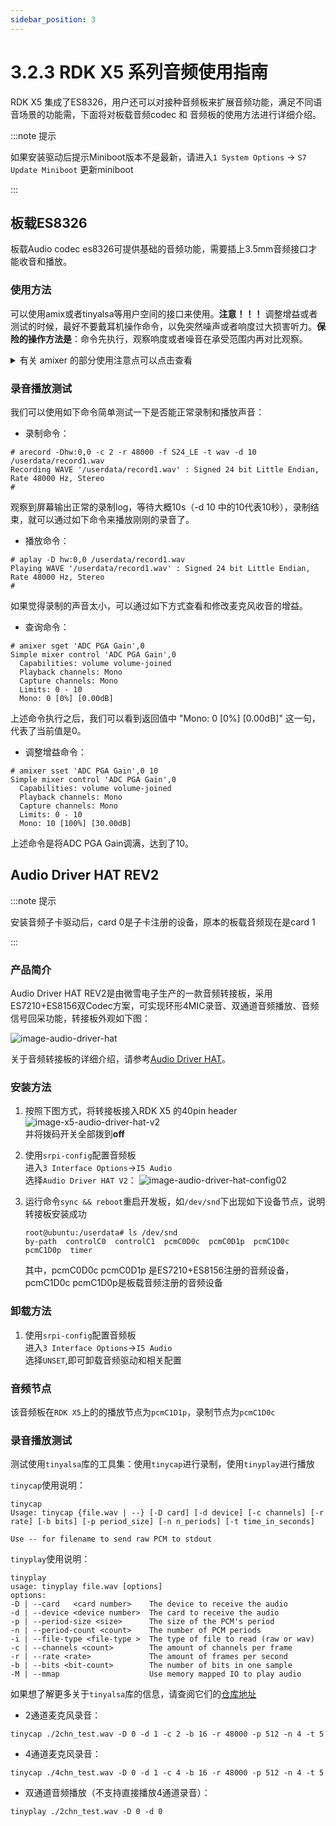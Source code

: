 ```yaml
---
sidebar_position: 3
---
```


# 3.2.3 RDK X5 系列音频使用指南

RDK X5 集成了ES8326，用户还可以对接种音频板来扩展音频功能，满足不同语音场景的功能需，下面将对板载音频codec 和 音频板的使用方法进行详细介绍。

:::note 提示

如果安装驱动后提示Miniboot版本不是最新，请进入`1 System Options` -> `S7 Update Miniboot` 更新miniboot

:::


## 板载ES8326

板载Audio codec es8326可提供基础的音频功能，需要插上3.5mm音频接口才能收音和播放。

### 使用方法
可以使用amix或者tinyalsa等用户空间的接口来使用。__注意！！！__ 调整增益或者测试的时候，最好不要戴耳机操作命令，以免突然噪声或者响度过大损害听力。__保险的操作方法是__：命令先执行，观察响度或者噪音在承受范围内再对比观察。

<details>
  <summary>有关 amixer 的部分使用注意点可以点击查看</summary>

  我们发现有些小伙伴在使用的时候可能会插上一些USB音频设备，导致复制粘贴下文的参考命令无法正常使用。

  嵌入式音频设备中一般通过 `cat /proc/asound/cards`可以看到有多少张声卡，每张的序号。
  插上USB设备之后重启，UAC设备声卡首先注册上，执行上述命令可能出现如下打印：

```
  0 [RC08           ]: USB-Audio - ROCWARE RC08
                      ROCWARE RC08 at usb-xhci-hcd.2.auto-1.2, high speed
  1 [duplexaudio    ]: simple-card - duplex-audio
                      duplex-audio
```
  此时我们发现板载audio声卡的序号变为了1，amixer或者tinymix在没有指定device和card编号的时候，默认
  都是使用序号为0的设备，所以此时我们在查看板载声卡的controls等属性的时候可以使用如下命令：

```
  amixer -D 0 -c 1 controls
```
  此时如果我们想要通过amixer调整麦克风增益，可以通过如下命令来尝试设置：
```
  amixer -D 0 -c 1 sget 'ADC PGA Gain',0
```
</details>


### 录音播放测试
我们可以使用如下命令简单测试一下是否能正常录制和播放声音：

- 录制命令：
```
# arecord -Dhw:0,0 -c 2 -r 48000 -f S24_LE -t wav -d 10 /userdata/record1.wav
Recording WAVE '/userdata/record1.wav' : Signed 24 bit Little Endian, Rate 48000 Hz, Stereo
#
```
观察到屏幕输出正常的录制log，等待大概10s（-d 10 中的10代表10秒），录制结束，就可以通过如下命令来播放刚刚的录音了。

- 播放命令：
```
# aplay -D hw:0,0 /userdata/record1.wav
Playing WAVE '/userdata/record1.wav' : Signed 24 bit Little Endian, Rate 48000 Hz, Stereo
#
```

如果觉得录制的声音太小，可以通过如下方式查看和修改麦克风收音的增益。

- 查询命令：
```
# amixer sget 'ADC PGA Gain',0
Simple mixer control 'ADC PGA Gain',0
  Capabilities: volume volume-joined
  Playback channels: Mono
  Capture channels: Mono
  Limits: 0 - 10
  Mono: 0 [0%] [0.00dB]
```
上述命令执行之后，我们可以看到返回值中 "Mono: 0 [0%] [0.00dB]" 这一句，代表了当前值是0。


- 调整增益命令：
```
# amixer sset 'ADC PGA Gain',0 10
Simple mixer control 'ADC PGA Gain',0
  Capabilities: volume volume-joined
  Playback channels: Mono
  Capture channels: Mono
  Limits: 0 - 10
  Mono: 10 [100%] [30.00dB]
```
上述命令是将ADC PGA Gain调满，达到了10。



## Audio Driver HAT REV2

:::note 提示

安装音频子卡驱动后，card 0是子卡注册的设备，原本的板载音频现在是card 1

:::

### 产品简介

Audio Driver HAT REV2是由微雪电子生产的一款音频转接板，采用ES7210+ES8156双Codec方案，可实现环形4MIC录音、双通道音频播放、音频信号回采功能，转接板外观如下图：

![image-audio-driver-hat](../../../static/img/03_Basic_Application/02_audio/image/image-audio-driver-hat.jpg)

关于音频转接板的详细介绍，请参考[Audio Driver HAT](https://www.waveshare.net/shop/Audio-Driver-HAT.htm)。

### 安装方法

1. 按照下图方式，将转接板接入RDK X5 的40pin header  
![image-x5-audio-driver-hat-v2](../../../static/img/03_Basic_Application/02_audio/image/image-x5-audio-driver-hat-v2.png)  
并将拨码开关全部拨到**off**


2. 使用`srpi-config`配置音频板  
进入`3 Interface Options`->`I5 Audio`  
选择`Audio Driver HAT V2`：
![image-audio-driver-hat-config02](../../../static/img/03_Basic_Application/02_audio/image/image-audio-driver-hat-config02.png)  


3. 运行命令`sync && reboot`重启开发板，如`/dev/snd`下出现如下设备节点，说明转接板安装成功
    ```shell
    root@ubuntu:/userdata# ls /dev/snd
    by-path  controlC0  controlC1  pcmC0D0c  pcmC0D1p  pcmC1D0c  pcmC1D0p  timer
    ```
    其中，pcmC0D0c  pcmC0D1p 是ES7210+ES8156注册的音频设备，pcmC1D0c  pcmC1D0p是板载音频注册的音频设备


### 卸载方法
1. 使用`srpi-config`配置音频板   
进入`3 Interface Options`->`I5 Audio`  
选择`UNSET`,即可卸载音频驱动和相关配置

### 音频节点
该音频板在`RDK X5`上的的播放节点为`pcmC1D1p`，录制节点为`pcmC1D0c`

### 录音播放测试

测试使用`tinyalsa`库的工具集：使用`tinycap`进行录制，使用`tinyplay`进行播放

`tinycap`使用说明：
```shell
tinycap
Usage: tinycap {file.wav | --} [-D card] [-d device] [-c channels] [-r rate] [-b bits] [-p period_size] [-n n_periods] [-t time_in_seconds]

Use -- for filename to send raw PCM to stdout
```
`tinyplay`使用说明：
```shell
tinyplay
usage: tinyplay file.wav [options]
options:
-D | --card   <card number>    The device to receive the audio
-d | --device <device number>  The card to receive the audio
-p | --period-size <size>      The size of the PCM's period
-n | --period-count <count>    The number of PCM periods
-i | --file-type <file-type >  The type of file to read (raw or wav)
-c | --channels <count>        The amount of channels per frame
-r | --rate <rate>             The amount of frames per second
-b | --bits <bit-count>        The number of bits in one sample
-M | --mmap                    Use memory mapped IO to play audio
```
如果想了解更多关于`tinyalsa`库的信息，请查阅它们的[仓库地址](https://github.com/tinyalsa/tinyalsa)

- 2通道麦克风录音：

```
tinycap ./2chn_test.wav -D 0 -d 1 -c 2 -b 16 -r 48000 -p 512 -n 4 -t 5
```

- 4通道麦克风录音：

```
tinycap ./4chn_test.wav -D 0 -d 1 -c 4 -b 16 -r 48000 -p 512 -n 4 -t 5
```

- 双通道音频播放（不支持直接播放4通道录音）：

```
tinyplay ./2chn_test.wav -D 0 -d 0
```